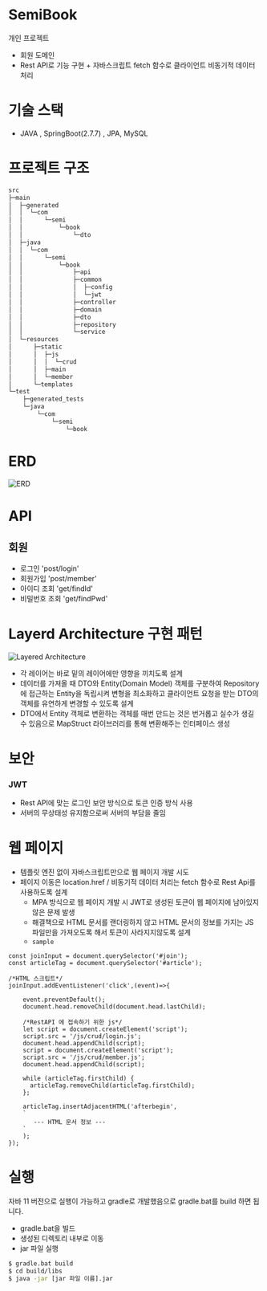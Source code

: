 # SemiBook

개인 프로젝트
- 회원 도메인
- Rest API로 기능 구현 + 자바스크립트 fetch 함수로 클라이언트 비동기적 데이터 처리

# 기술 스택
- JAVA , SpringBoot(2.7.7) , JPA, MySQL

# 프로젝트 구조
```bash
src
├─main
│  ├─generated
│  │  └─com
│  │      └─semi
│  │          └─book
│  │              └─dto
│  ├─java
│  │  └─com
│  │      └─semi
│  │          └─book
│  │              ├─api
│  │              ├─common
│  │              │  ├─config
│  │              │  └─jwt
│  │              ├─controller
│  │              ├─domain
│  │              ├─dto
│  │              ├─repository
│  │              └─service
│  └─resources
│      ├─static
│      │  ├─js
│      │  │  └─crud
│      │  ├─main
│      │  └─member
│      └─templates
└─test
    ├─generated_tests
    └─java
        └─com
            └─semi
                └─book
```

# ERD

![ERD](https://user-images.githubusercontent.com/98505324/229707902-662729ab-f80c-4331-bcd3-3b5345747bd5.jpeg)

# API
## 회원
- 로그인 'post/login'
- 회원가입 'post/member'
- 아이디 조회 'get/findId'
- 비밀번호 조회 'get/findPwd'

# Layerd Architecture 구현 패턴

![Layered Architecture](https://user-images.githubusercontent.com/98505324/229719978-f1df2ed6-ee50-4a8a-8b5c-96a7244b2e6b.jpeg)

- 각 레이어는 바로 밑의 레이어에만 영향을 끼치도록 설계
- 데이터를 가져올 때 DTO와 Entity(Domain Model) 객체를 구분하여 Repository에 접근하는 Entity을 독립시켜 변형을 최소화하고 클라이언트 요청을 받는 DTO의 객체를 유연하게 변경할 수 있도록 설계
- DTO에서 Entity 객체로 변환하는 객체를 매번 만드는 것은 번거롭고 실수가 생길 수 있음으로 MapStruct 라이브러리를 통해 변환해주는 인터페이스 생성

# 보안
### JWT
- Rest API에 맞는 로그인 보안 방식으로 토큰 인증 방식 사용
- 서버의 무상태성 유지함으로써 서버의 부담을 줄임

# 웹 페이지

- 템플릿 엔진 없이 자바스크립트만으로 웹 페이지 개발 시도
- 페이지 이동은 location.href / 비동기적 데이터 처리는 fetch 함수로 Rest Api를 사용하도록 설계
    - MPA 방식으로 웹 페이지 개발 시 JWT로 생성된 토큰이 웹 페이지에 남아있지 않은 문제 발생
    - 해결책으로 HTML 문서를 랜더링하지 않고 HTML 문서의 정보를 가지는 JS 파일만을 가져오도록 해서 토큰이 사라지지않도록 설계
    - `sample`
```
const joinInput = document.querySelector('#join');
const articleTag = document.querySelector('#article');

/*HTML 스크립트*/
joinInput.addEventListener('click',(event)=>{

    event.preventDefault();
    document.head.removeChild(document.head.lastChild);

    /*RestAPI 에 접속하기 위한 js*/
    let script = document.createElement('script');
    script.src = '/js/crud/login.js';
    document.head.appendChild(script);
    script = document.createElement('script');
    script.src = '/js/crud/member.js';
    document.head.appendChild(script);

    while (articleTag.firstChild) {
      articleTag.removeChild(articleTag.firstChild);
    };

    articleTag.insertAdjacentHTML('afterbegin',
    `
       --- HTML 문서 정보 ---
    `
    );
});
```
 
 # 실행
 자바 11 버전으로 실행이 가능하고 gradle로 개발했음으로 gradle.bat를 build 하면 됩니다.
 
 - gradle.bat을 빌드
 - 생성된 디렉토리 내부로 이동
 - jar 파일 실행
 ```bash
 $ gradle.bat build
 $ cd build/libs
 $ java -jar [jar 파일 이름].jar
```


